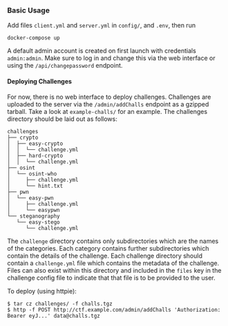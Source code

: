 ### Basic Usage

Add files `client.yml` and `server.yml` in `config/`, and `.env`, then run

```
docker-compose up
```

A default admin account is created on first launch with credentials `admin:admin`. Make sure to log in and change this via the web interface or using the `/api/changepassword` endpoint.

#### Deploying Challenges

For now, there is no web interface to deploy challenges. Challenges are uploaded to the server via the `/admin/addChalls` endpoint as a gzipped tarball. Take a look at `example-challs/` for an example. The challenges directory should be laid out as follows:

```
challenges
├── crypto
│  ├── easy-crypto
│  │  └── challenge.yml
│  ├── hard-crypto
│  │  └── challenge.yml
├── osint
│  └── osint-who
│     ├── challenge.yml
│     └── hint.txt
├── pwn
│  └── easy-pwn
│     ├── challenge.yml
│     └── easypwn
└── steganography
   └── easy-stego
      └── challenge.yml
```

The `challenge` directory contains only subdirectories which are the names of the categories. Each category contains further subdirectories which contain the details of the challenge. Each challenge directory should contain a `challenge.yml` file which contains the metadata of the challenge. Files can also exist within this directory and included in the `files` key in the challenge config file to indicate that that file is to be provided to the user.

To deploy (using httpie):

```
$ tar cz challenges/ -f challs.tgz
$ http -f POST http://ctf.example.com/admin/addChalls 'Authorization: Bearer eyJ...' data@challs.tgz
```
